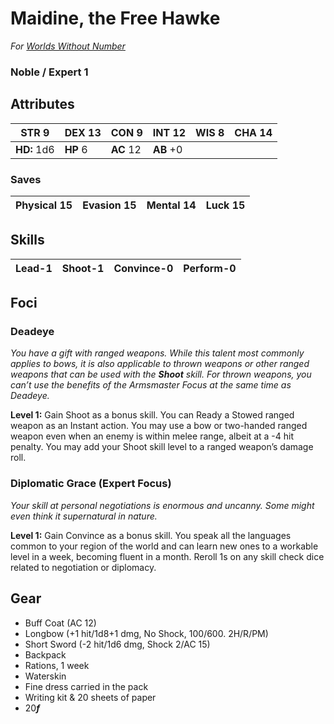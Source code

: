 # Maidine, the Free Hawke
*For [Worlds Without Number](https://www.drivethrurpg.com/product/348791/Worlds-Without-Number?)*
### Noble / Expert 1
## Attributes
| **STR** 9   | **DEX** 13 | **CON** 9 | **INT** 12 | **WIS** 8 | **CHA** 14 |
| ----------- | ---------- | --------- | ---------- | --------- | ---------- |
| **HD:** 1d6 | **HP** 6   | **AC** 12 | **AB** +0  |           |            |

### Saves
| **Physical** 15 | **Evasion** 15 | **Mental** 14 | **Luck** 15 |
| ---------------- | --------------- | -------------- | ------------ |

## Skills
| **Lead**-1 | **Shoot**-1 | **Convince**-0 | **Perform**-0 |
| ---------- | ----------- | -------------- | ------------- |

## Foci
### Deadeye
*You have a gift with ranged weapons. While this talent most commonly applies to bows, it is also applicable to thrown weapons or other ranged weapons that can be used with the **Shoot** skill. For thrown weapons, you can’t use the benefits of the Armsmaster Focus at the same time as Deadeye.*

**Level 1:** Gain Shoot as a bonus skill. You can Ready a Stowed ranged weapon as an Instant action. You may use a bow or two-handed ranged weapon even when an enemy is within melee range, albeit at a -4 hit penalty. You may add your Shoot skill level to a ranged weapon’s damage roll.

### Diplomatic Grace (Expert Focus)
*Your skill at personal negotiations is enormous and uncanny. Some might even think it supernatural in nature.*

**Level 1:**    Gain Convince as a bonus skill. You speak all the languages common to your region of the world and can learn new ones to a workable level in a week, becoming fluent in a month. Reroll 1s on any skill check dice related to negotiation or diplomacy.

## Gear
- Buff Coat (AC 12)
- Longbow (+1 hit/1d8+1 dmg, No Shock, 100/600.  2H/R/PM)
- Short Sword (-2 hit/1d6 dmg, Shock 2/AC 15)
- Backpack
- Rations, 1 week
- Waterskin
- Fine dress carried in the pack
- Writing kit & 20 sheets of paper
- 20***f***
